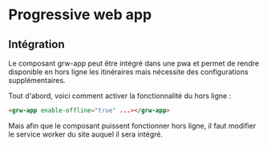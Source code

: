 # Progressive web app

## Intégration

Le composant grw-app peut être intégré dans une pwa et permet de rendre disponible en hors ligne les itinéraires mais nécessite des configurations supplémentaires.

Tout d'abord, voici comment activer la fonctionnalité du hors ligne :

```html
<grw-app enable-offline="true" ...></grw-app>
```

Mais afin que le composant puissent fonctionner hors ligne, il faut modifier le service worker du site auquel il sera intégré.
